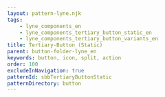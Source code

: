 ```yaml
---
layout: pattern-lyne.njk
tags: 
    - lyne_components_en
    - lyne_components_tertiary_button_static_en
    - lyne_components_tertiary_button_variants_en
title: Tertiary-Button (Static)
parent: button-folder-lyne_en
keywords: button, icon, split, action
order: 100
excludeInNavigation: true
patternId: sbbTertiaryButtonStatic
patternDirectory: button
---
```

